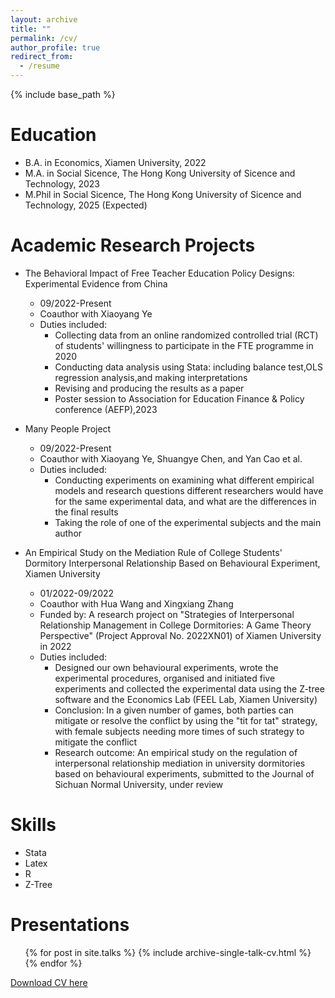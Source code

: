 ```yaml
---
layout: archive
title: ""
permalink: /cv/
author_profile: true
redirect_from:
  - /resume
---
```


{% include base_path %}

Education
======
* B.A. in Economics, Xiamen University, 2022
* M.A. in Social Sicence, The Hong Kong University of Sicence and Technology, 2023
* M.Phil in Social Sicence, The Hong Kong University of Sicence and Technology, 2025 (Expected)

Academic Research Projects
======
* The Behavioral Impact of Free Teacher Education Policy Designs: Experimental Evidence from China
  * 09/2022-Present
  * Coauthor with Xiaoyang Ye
  * Duties included: 
    * Collecting data from an online randomized controlled trial (RCT) of students' willingness to participate in the FTE programme
in 2020
    * Conducting data analysis using Stata: including balance test,OLS regression analysis,and making interpretations
    * Revising and producing the results as a paper
    * Poster session to Association for Education Finance & Policy conference (AEFP),2023

* Many People Project
  * 09/2022-Present
  * Coauthor with Xiaoyang Ye, Shuangye Chen, and Yan Cao et al.
  * Duties included:
      * Conducting experiments on examining what different empirical models and research questions different researchers would have
for the same experimental data, and what are the differences in the final results
      * Taking the role of one of the experimental subjects and the main author
   
* An Empirical Study on the Mediation Rule of College Students' Dormitory Interpersonal Relationship Based on Behavioural Experiment, Xiamen University
  * 01/2022-09/2022
  * Coauthor with Hua Wang and Xingxiang Zhang
  * Funded by: A research project on "Strategies of Interpersonal Relationship Management in College Dormitories: A Game Theory Perspective" (Project Approval No. 2022XN01) of Xiamen University in 2022
  * Duties included:
      * Designed our own behavioural experiments, wrote the experimental procedures, organised and initiated five experiments and collected the experimental data using the Z-tree software and the Economics Lab (FEEL Lab, Xiamen University)
      * Conclusion: In a given number of games, both parties can mitigate or resolve the conflict by using the "tit for tat" strategy, with female subjects needing more times of such strategy to mitigate the conflict
      * Research outcome: An empirical study on the regulation of interpersonal relationship mediation in university dormitories based on behavioural experiments, submitted to the Journal of Sichuan Normal University, under review

  
Skills
======
* Stata
* Latex
* R
* Z-Tree

Presentations
======
  <ul>{% for post in site.talks %}
    {% include archive-single-talk-cv.html %}
  {% endfor %}</ul>

[Download CV here](http://jiawenke.github.io/files/Jiawen_Ke_CV.pdf)


